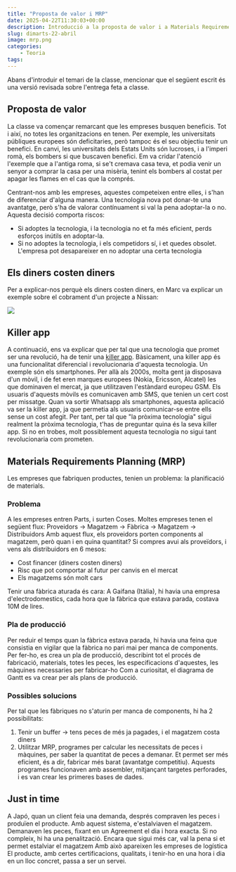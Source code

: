```yaml
---
title: "Proposta de valor i MRP"
date: 2025-04-22T11:30:03+00:00
description: Introducció a la proposta de valor i a Materials Requirements Planning (MRP)
slug: dimarts-22-abril
image: mrp.png
categories:
    - Teoria
tags:
---
```


Abans d'introduir el temari de la classe, mencionar que el següent escrit és una versió revisada sobre l'entrega feta a classe.
## Proposta de valor
La classe va començar remarcant que les empreses busquen beneficis. Tot i així, no totes les organitzacions en tenen. Per exemple, les universitats públiques europees són deficitaries, però tampoc és el seu objectiu tenir un benefici. En canvi, les universitats dels Estats Units són lucroses, i a l'imperi romà, els bombers si que buscaven benefici. Em va cridar l'atenció l'exemple que a l'antiga roma, si se't cremava casa teva, et podia venir un senyor a comprar la casa per una misèria, tenint els bombers al costat per apagar les flames en el cas que la comprés.

Centrant-nos amb les empreses, aquestes competeixen entre elles, i s'han de diferenciar d'alguna manera. Una tecnologia nova pot donar-te una avantatge, però s'ha de valorar contínuament si val la pena adoptar-la o no. Aquesta decisió comporta riscos:
- Si adoptes la tecnologia, i la tecnologia no et fa més eficient, perds esforços inútils en adoptar-la.
- Si no adoptes la tecnologia, i els competidors sí, i et quedes obsolet. L'empresa pot desapareixer en no adoptar una certa tecnologia
## Els diners costen diners
Per a explicar-nos perquè els diners costen diners, en Marc va explicar un exemple sobre el cobrament d'un projecte a Nissan:

![](https://lh7-qw.googleusercontent.com/docsz/AD_4nXd8f-tvApSUladfD26MEbIyYXNaOMeSnZL64RSjx3Wte6Oqh4xT2gGT1IHEhealG2X-sRuYUfvAVnIeaazvWz_icRh3jl8zQ0Ny-zOtuUzC8yN8UQzTs4tqV8U_ztPHtwF4PTPP?key=HG08_PiTotB8PjSkJXcDhSi5)
## Killer app
A continuació, ens va explicar que per tal que una tecnologia que promet ser una revolució, ha de tenir una [killer app](https://en.wikipedia.org/wiki/Killer_application).
Bàsicament, una killer app és una funcionalitat diferencial i revolucionaria d'aquesta tecnologia. Un exemple són els smartphones. Per allà als 2000s, molta gent ja disposava d'un mòvil, i de fet eren marques europees (Nokia, Ericsson, Alcatel) les que dominaven el mercat, ja que utilitzaven l'estàndard europeu GSM. Els usuaris d'aquests mòvils es comunicaven amb SMS, que tenien un cert cost per missatge. Quan va sortir Whatsapp als smartphones, aquesta aplicació va ser la killer app, ja que permetia als usuaris comunicar-se entre ells sense un cost afegit.
Per tant, per tal que "la pròxima tecnologia" sigui realment la pròxima tecnologia, t'has de preguntar quina és la seva killer app. Si no en trobes, molt possiblement aquesta tecnologia no sigui tant revolucionaria com prometen.
## Materials Requirements Planning (MRP)
Les empreses que fabriquen productes, tenien un problema: la planificació de materials.
### Problema
A les empreses entren Parts, i surten Coses.
Moltes empreses tenen el següent flux: Proveidors -> Magatzem -> Fàbrica -> Magatzem -> Distribuidors
Amb aquest flux, els proveidors porten components al magatzem, però quan i en quina quantitat?
Si compres avui als proveïdors, i vens als distribuidors en 6 mesos:
- Cost financer (diners costen diners)
- Risc que pot comportar al futur per canvis en el mercat
- Els magatzems són molt cars

Tenir una fàbrica aturada és cara: A Gaifana (Itàlia), hi havia una empresa d'electrodomestics, cada hora que la fàbrica que estava parada, costava 10M de lires.
### Pla de producció
Per reduir el temps quan la fàbrica estava parada, hi havia una feina que consistia en vigilar que la fàbrica no pari mai per manca de components.
Per fer-ho, es crea un pla de producció, describint tot el procés de fabricació, materials, totes les peces, les especificacions d'aquestes, les màquines necessaries per fabricar-ho
Com a curiositat, el diagrama de Gantt es va crear per als plans de producció.
### Possibles solucions
Per tal que les fàbriques no s'aturin per manca de components, hi ha 2 possibilitats:
1. Tenir un buffer -> tens peces de més ja pagades, i el magatzem costa diners
2. Utilitzar MRP, programes per calcular les necessitats de peces i màquines, per saber la quantitat de peces a demanar. Et permet ser més eficient, és a dir, fabricar més barat (avantatge competitiu). Aquests programes funcionaven amb assembler, mitjançant targetes perforades, i es van crear les primeres bases de dades.
## Just in time
A Japó, quan un client feia una demanda, després compraven les peces i produïen el producte.
Amb aquest sistema, e'estalviaven el magatzem.
Demanaven les peces, fixant en un Agreement el dia i hora exacta. Si no compleix, hi ha una penalització. Encara que sigui més car, val la pena si et permet estalviar el magatzem
Amb això apareixen les empreses de logística
El producte, amb certes certificacions, qualitats, i tenir-ho en una hora i dia en un lloc concret, passa a ser un servei.